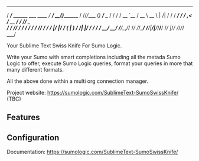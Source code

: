    _____                          _____         _              __ __       _ ____   
  / ___/__  ______ ___  ____     / ___/      __(_)_________   / //_/____  (_) __/__ 
  \__ \/ / / / __ `__ \/ __ \    \__ \ | /| / / / ___/ ___/  / ,<  / __ \/ / /_/ _ \
 ___/ / /_/ / / / / / / /_/ /   ___/ / |/ |/ / (__  |__  )  / /| |/ / / / / __/  __/
/____/\__,_/_/ /_/ /_/\____/   /____/|__/|__/_/____/____/  /_/ |_/_/ /_/_/_/  \___/ 


Your Sublime Text Swiss Knife For Sumo Logic.

Write your Sumo with smart completions including all the metada Sumo Logic to offer, execute Sumo Logic queries, format your queries in more that many different formats.

All the above done within a multi org connection manager.

Project website: https://sumologic.com/SublimeText-SumoSwissKnife/ (TBC)

## Features


## Configuration

Documentation: https://sumologic.com/SublimeText-SumoSwissKnife/
